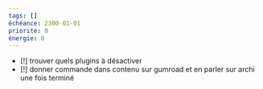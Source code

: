 ```yaml
---
tags: []
échéance: 2300-01-01
priorité: 0
énergie: 0
---
```

- [!] trouver quels plugins à désactiver
- [!] donner commande dans contenu sur gumroad et en parler sur archi une fois terminé